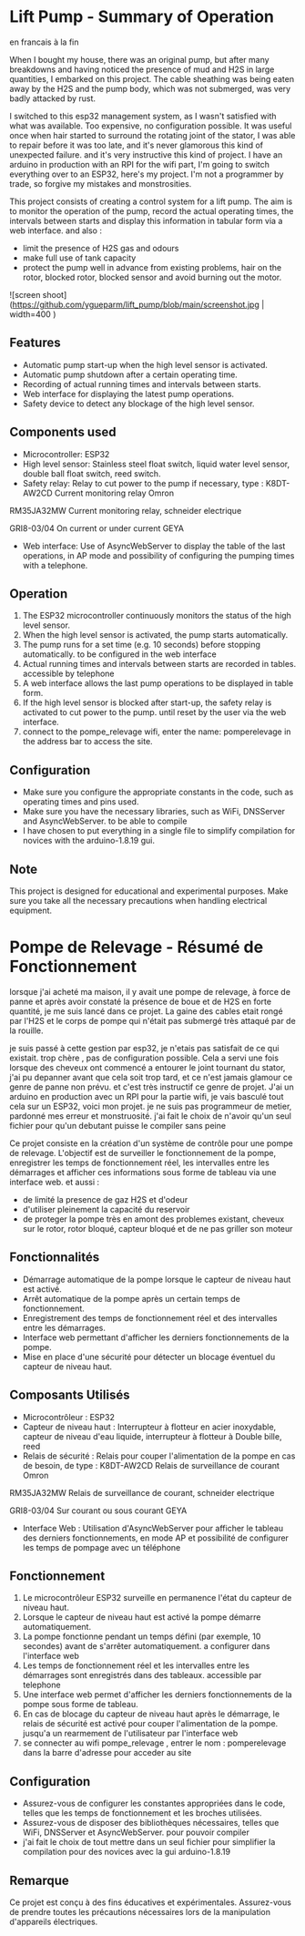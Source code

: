 # Lift Pump - Summary of Operation
en francais à la fin

When I bought my house, there was an original pump, but after many breakdowns and having noticed the presence of mud and H2S in large quantities, I embarked on this project. The cable sheathing was being eaten away by the H2S and the pump body, which was not submerged, was very badly attacked by rust.

 I switched to this esp32 management system, as I wasn't satisfied with what was available. Too expensive, no configuration possible. It was useful once when hair started to surround the rotating joint of the stator, I was able to repair before it was too late, and it's never glamorous this kind of unexpected failure. and it's very instructive this kind of project. I have an arduino in production with an RPI for the wifi part, I'm going to switch everything over to an ESP32, here's my project. I'm not a programmer by trade, so forgive my mistakes and monstrosities.

This project consists of creating a control system for a lift pump. The aim is to monitor the operation of the pump, record the actual operating times, the intervals between starts and display this information in tabular form via a web interface. and also :
- limit the presence of H2S gas and odours
- make full use of tank capacity
- protect the pump well in advance from existing problems, hair on the rotor, blocked rotor, blocked sensor and avoid burning out the motor.

![screen shoot](https://github.com/ygueparm/lift_pump/blob/main/screenshot.jpg | width=400 )

## Features

- Automatic pump start-up when the high level sensor is activated.
- Automatic pump shutdown after a certain operating time.
- Recording of actual running times and intervals between starts.
- Web interface for displaying the latest pump operations.
- Safety device to detect any blockage of the high level sensor.

## Components used

- Microcontroller: ESP32
- High level sensor: Stainless steel float switch, liquid water level sensor, double ball float switch, reed switch.
- Safety relay: Relay to cut power to the pump if necessary, type :
    K8DT-AW2CD Current monitoring relay
Omron

RM35JA32MW Current monitoring relay, 
schneider electrique

GRI8-03/04 On current or under current
GEYA
- Web interface: Use of AsyncWebServer to display the table of the last operations, in AP mode and possibility of configuring the pumping times with a telephone.

## Operation

1. The ESP32 microcontroller continuously monitors the status of the high level sensor.
2. When the high level sensor is activated, the pump starts automatically.
3. The pump runs for a set time (e.g. 10 seconds) before stopping automatically. to be configured in the web interface
4. Actual running times and intervals between starts are recorded in tables. accessible by telephone
5. A web interface allows the last pump operations to be displayed in table form.
6. If the high level sensor is blocked after start-up, the safety relay is activated to cut power to the pump.
until reset by the user via the web interface.
7. connect to the pompe_relevage wifi, enter the name: pomperelevage in the address bar to access the site.

## Configuration

- Make sure you configure the appropriate constants in the code, such as operating times and pins used.
- Make sure you have the necessary libraries, such as WiFi, DNSServer and AsyncWebServer. to be able to compile
- I have chosen to put everything in a single file to simplify compilation for novices with the arduino-1.8.19 gui.

## Note

This project is designed for educational and experimental purposes. Make sure you take all the necessary precautions when handling electrical equipment.

# Pompe de Relevage - Résumé de Fonctionnement

lorsque j'ai acheté ma maison, il y avait une pompe de relevage, à force de panne et après avoir constaté la présence de boue et de H2S en forte quantité, je me suis lancé dans ce projet. La gaine des cables etait rongé par l'H2S et le corps de pompe qui n'était pas submergé très attaqué par de la rouille.

 je suis passé à cette gestion par esp32, je n'etais pas satisfait de ce qui existait. trop chère , pas de configuration possible. Cela a servi une fois lorsque des cheveux ont commencé a entourer le joint tournant du stator, j'ai pu depanner avant que cela soit trop tard, et ce n'est jamais glamour ce genre de panne non prévu. et c'est très instructif ce genre de projet. J'ai un arduino en production avec un RPI pour la partie wifi, je vais basculé tout cela sur un ESP32, voici mon projet. je ne suis pas programmeur de metier, pardonné mes erreur et monstruosité. j'ai fait le choix de n'avoir qu'un seul fichier pour qu'un debutant puisse le compiler sans peine

Ce projet consiste en la création d'un système de contrôle pour une pompe de relevage. L'objectif est de surveiller le fonctionnement de la pompe, enregistrer les temps de fonctionnement réel, les intervalles entre les démarrages et afficher ces informations sous forme de tableau via une interface web. et aussi :
- de limité la presence de gaz H2S et d'odeur
- d'utiliser pleinement la capacité du reservoir
- de proteger la pompe très en amont des problemes existant, cheveux sur le rotor, rotor bloqué, capteur bloqué et de ne pas griller son moteur

## Fonctionnalités

- Démarrage automatique de la pompe lorsque le capteur de niveau haut est activé.
- Arrêt automatique de la pompe après un certain temps de fonctionnement.
- Enregistrement des temps de fonctionnement réel et des intervalles entre les démarrages.
- Interface web permettant d'afficher les derniers fonctionnements de la pompe.
- Mise en place d'une sécurité pour détecter un blocage éventuel du capteur de niveau haut.

## Composants Utilisés

- Microcontrôleur : ESP32
- Capteur de niveau haut : Interrupteur à flotteur en acier inoxydable, capteur de niveau d'eau liquide, interrupteur à flotteur à Double bille, reed
- Relais de sécurité : Relais pour couper l'alimentation de la pompe en cas de besoin, de type :
    K8DT-AW2CD Relais de surveillance de courant
Omron

RM35JA32MW Relais de surveillance de courant, 
schneider electrique

GRI8-03/04 Sur courant ou sous courant
GEYA
- Interface Web : Utilisation d'AsyncWebServer pour afficher le tableau des derniers fonctionnements, en mode AP et possibilité de configurer les temps de pompage avec un téléphone

## Fonctionnement

1. Le microcontrôleur ESP32 surveille en permanence l'état du capteur de niveau haut.
2. Lorsque le capteur de niveau haut est activé  la pompe démarre automatiquement.
3. La pompe fonctionne pendant un temps défini (par exemple, 10 secondes) avant de s'arrêter automatiquement. a configurer dans l'interface web
4. Les temps de fonctionnement réel et les intervalles entre les démarrages sont enregistrés dans des tableaux. accessible par telephone
5. Une interface web permet d'afficher les derniers fonctionnements de la pompe sous forme de tableau.
6. En cas de blocage du capteur de niveau haut après le démarrage, le relais de sécurité est activé pour couper l'alimentation de la pompe.
jusqu'a un rearmement de l'utilisateur par l'interface web
7. se connecter au wifi pompe_relevage , entrer le nom : pomperelevage dans la barre d'adresse pour acceder au site

## Configuration

- Assurez-vous de configurer les constantes appropriées dans le code, telles que les temps de fonctionnement et les broches utilisées.
- Assurez-vous de disposer des bibliothèques nécessaires, telles que WiFi, DNSServer et AsyncWebServer. pour pouvoir compiler
- j'ai fait le choix de tout mettre dans un seul fichier pour simplifier la compilation pour des novices avec la gui arduino-1.8.19

## Remarque

Ce projet est conçu à des fins éducatives et expérimentales. Assurez-vous de prendre toutes les précautions nécessaires lors de la manipulation d'appareils électriques.

